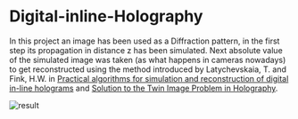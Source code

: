 # Digital-inline-Holography
In this project an image has been used as a Diffraction pattern, in the first step its propagation in distance z has been simulated. Next absolute value of the simulated image was taken (as what happens in cameras nowadays) to get reconstructed using the method introduced by Latychevskaia, T. and Fink, H.W. in [Practical algorithms for simulation and reconstruction of digital in-line holograms](https://doi.org/10.1364/AO.54.002424) and [Solution to the Twin Image Problem in Holography](https://doi.org/10.1103/PHYSREVLETT.98.233901).

![result](https://github.com/AtiyeEyvazlou/holography/blob/main/im1.png?raw=true)
